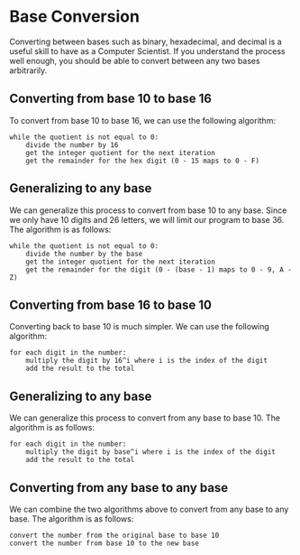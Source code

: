 # Base Conversion

Converting between bases such as binary, hexadecimal, and decimal is a useful skill to have as a Computer Scientist. If you understand the process well enough, you should be able to convert between any two bases arbitrarily.

## Converting from base 10 to base 16

To convert from base 10 to base 16, we can use the following algorithm:

```
while the quotient is not equal to 0:
    divide the number by 16
    get the integer quotient for the next iteration
    get the remainder for the hex digit (0 - 15 maps to 0 - F)
```

## Generalizing to any base

We can generalize this process to convert from base 10 to any base. Since we only have 10 digits and 26 letters, we will limit our program to base 36. The algorithm is as follows:

```
while the quotient is not equal to 0:
    divide the number by the base
    get the integer quotient for the next iteration
    get the remainder for the digit (0 - (base - 1) maps to 0 - 9, A - Z)
```

## Converting from base 16 to base 10

Converting back to base 10 is much simpler. We can use the following algorithm:

```
for each digit in the number:
    multiply the digit by 16^i where i is the index of the digit
    add the result to the total
```

## Generalizing to any base

We can generalize this process to convert from any base to base 10. The algorithm is as follows:

```
for each digit in the number:
    multiply the digit by base^i where i is the index of the digit
    add the result to the total
```

## Converting from any base to any base

We can combine the two algorithms above to convert from any base to any base. The algorithm is as follows:

```
convert the number from the original base to base 10
convert the number from base 10 to the new base
```